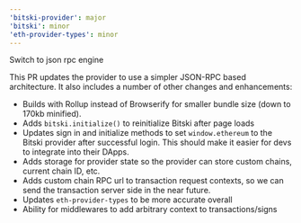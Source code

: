 ```yaml
---
'bitski-provider': major
'bitski': minor
'eth-provider-types': minor
---
```


Switch to json rpc engine

This PR updates the provider to use a simpler JSON-RPC based
architecture. It also includes a number of other changes and enhancements:

- Builds with Rollup instead of Browserify for smaller bundle size (down
  to 170kb minified).
- Adds `bitski.initialize()` to reinitialize Bitski after page loads
- Updates sign in and initialize methods to set `window.ethereum` to the
  Bitski provider after successful login. This should make it easier for
  devs to integrate into their DApps.
- Adds storage for provider state so the provider can store custom
  chains, current chain ID, etc.
- Adds custom chain RPC url to transaction request contexts, so we can
  send the transaction server side in the near future.
- Updates `eth-provider-types` to be more accurate overall
- Ability for middlewares to add arbitrary context to transactions/signs

